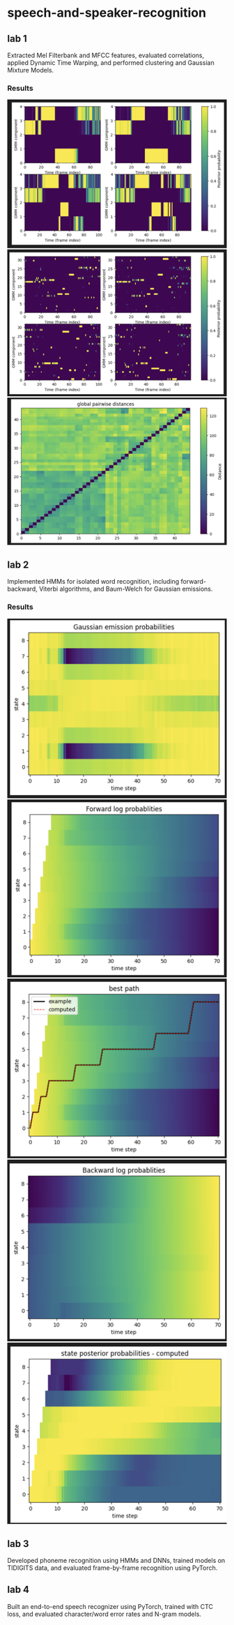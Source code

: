 # speech-and-speaker-recognition

## lab 1

Extracted Mel Filterbank and MFCC features, evaluated correlations, applied Dynamic Time Warping, and performed clustering and Gaussian Mixture Models.

### Results

![picture1](./images/1.png)
![picture2](./images/2.png)
![picture3](./images/3.png)

## lab 2

Implemented HMMs for isolated word recognition, including forward-backward, Viterbi algorithms, and Baum-Welch for Gaussian emissions.

### Results

![picture4](./images/4.png)
![picture5](./images/5.png)
![picture6](./images/6.png)
![picture7](./images/7.png)
![picture8](./images/8.png)

## lab 3

Developed phoneme recognition using HMMs and DNNs, trained models on TIDIGITS data, and evaluated frame-by-frame recognition using PyTorch.

## lab 4

Built an end-to-end speech recognizer using PyTorch, trained with CTC loss, and evaluated character/word error rates and N-gram models.
